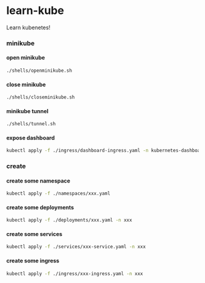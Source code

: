 # learn-kube

Learn kubenetes!

### minikube

#### open minikube

```bash
./shells/openminikube.sh
```

#### close minikube

```bash
./shells/closeminikube.sh
```

#### minikube tunnel

```bash
./shells/tunnel.sh
```

#### expose dashboard

```bash
kubectl apply -f ./ingress/dashboard-ingress.yaml -n kubernetes-dashboard
```

### create

#### create some namespace

```bash
kubectl apply -f ./namespaces/xxx.yaml
```

#### create some deployments

```bash
kubectl apply -f ./deployments/xxx.yaml -n xxx
```

#### create some services

```bash
kubectl apply -f ./services/xxx-service.yaml -n xxx
```

#### create some ingress

```bash
kubectl apply -f ./ingress/xxx-ingress.yaml -n xxx
```
